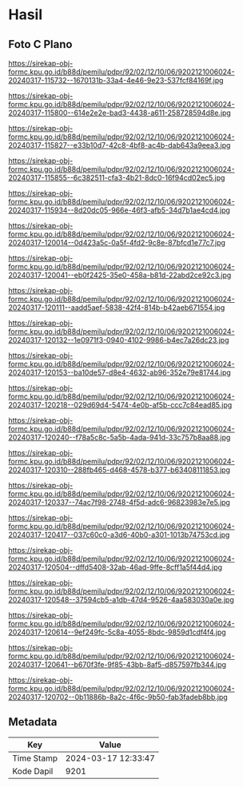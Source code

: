 # Hasil

## Foto C Plano

https://sirekap-obj-formc.kpu.go.id/b88d/pemilu/pdpr/92/02/12/10/06/9202121006024-20240317-115732--1670131b-33a4-4e46-9e23-537fcf84169f.jpg

https://sirekap-obj-formc.kpu.go.id/b88d/pemilu/pdpr/92/02/12/10/06/9202121006024-20240317-115800--614e2e2e-bad3-4438-a611-258728594d8e.jpg

https://sirekap-obj-formc.kpu.go.id/b88d/pemilu/pdpr/92/02/12/10/06/9202121006024-20240317-115827--e33b10d7-42c8-4bf8-ac4b-dab643a9eea3.jpg

https://sirekap-obj-formc.kpu.go.id/b88d/pemilu/pdpr/92/02/12/10/06/9202121006024-20240317-115855--6c382511-cfa3-4b21-8dc0-16f94cd02ec5.jpg

https://sirekap-obj-formc.kpu.go.id/b88d/pemilu/pdpr/92/02/12/10/06/9202121006024-20240317-115934--8d20dc05-966e-46f3-afb5-34d7b1ae4cd4.jpg

https://sirekap-obj-formc.kpu.go.id/b88d/pemilu/pdpr/92/02/12/10/06/9202121006024-20240317-120014--0d423a5c-0a5f-4fd2-9c8e-87bfcd1e77c7.jpg

https://sirekap-obj-formc.kpu.go.id/b88d/pemilu/pdpr/92/02/12/10/06/9202121006024-20240317-120041--eb0f2425-35e0-458a-b81d-22abd2ce92c3.jpg

https://sirekap-obj-formc.kpu.go.id/b88d/pemilu/pdpr/92/02/12/10/06/9202121006024-20240317-120111--aadd5aef-5838-42f4-814b-b42aeb671554.jpg

https://sirekap-obj-formc.kpu.go.id/b88d/pemilu/pdpr/92/02/12/10/06/9202121006024-20240317-120132--1e0971f3-0940-4102-9986-b4ec7a26dc23.jpg

https://sirekap-obj-formc.kpu.go.id/b88d/pemilu/pdpr/92/02/12/10/06/9202121006024-20240317-120153--ba10de57-d8e4-4632-ab96-352e79e81744.jpg

https://sirekap-obj-formc.kpu.go.id/b88d/pemilu/pdpr/92/02/12/10/06/9202121006024-20240317-120218--029d69d4-5474-4e0b-af5b-ccc7c84ead85.jpg

https://sirekap-obj-formc.kpu.go.id/b88d/pemilu/pdpr/92/02/12/10/06/9202121006024-20240317-120240--f78a5c8c-5a5b-4ada-941d-33c757b8aa88.jpg

https://sirekap-obj-formc.kpu.go.id/b88d/pemilu/pdpr/92/02/12/10/06/9202121006024-20240317-120310--288fb465-d468-4578-b377-b63408111853.jpg

https://sirekap-obj-formc.kpu.go.id/b88d/pemilu/pdpr/92/02/12/10/06/9202121006024-20240317-120337--74ac7f98-2748-4f5d-adc6-96823983e7e5.jpg

https://sirekap-obj-formc.kpu.go.id/b88d/pemilu/pdpr/92/02/12/10/06/9202121006024-20240317-120417--037c60c0-a3d6-40b0-a301-1013b74753cd.jpg

https://sirekap-obj-formc.kpu.go.id/b88d/pemilu/pdpr/92/02/12/10/06/9202121006024-20240317-120504--dffd5408-32ab-46ad-9ffe-8cff1a5f44d4.jpg

https://sirekap-obj-formc.kpu.go.id/b88d/pemilu/pdpr/92/02/12/10/06/9202121006024-20240317-120548--37594cb5-a1db-47d4-9526-4aa583030a0e.jpg

https://sirekap-obj-formc.kpu.go.id/b88d/pemilu/pdpr/92/02/12/10/06/9202121006024-20240317-120614--9ef249fc-5c8a-4055-8bdc-9859d1cdf4f4.jpg

https://sirekap-obj-formc.kpu.go.id/b88d/pemilu/pdpr/92/02/12/10/06/9202121006024-20240317-120641--b670f3fe-9f85-43bb-8af5-d857597fb344.jpg

https://sirekap-obj-formc.kpu.go.id/b88d/pemilu/pdpr/92/02/12/10/06/9202121006024-20240317-120702--0b11886b-8a2c-4f6c-9b50-fab3fadeb8bb.jpg


## Metadata

| Key        | Value               |
| ---------- | ------------------- |
| Time Stamp | 2024-03-17 12:33:47 |
| Kode Dapil | 9201                |




